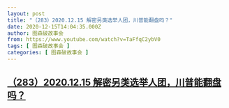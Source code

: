 ```yaml
---
layout: post
title: "（283）2020.12.15 解密另类选举人团，川普能翻盘吗？"
date: 2020-12-15T14:04:35.000Z
author: 图森破故事会
from: https://www.youtube.com/watch?v=TaFfqC2ybV0
tags: [ 图森破故事会 ]
categories: [ 图森破故事会 ]
---
```

<!--1608041075000-->
[（283）2020.12.15 解密另类选举人团，川普能翻盘吗？](https://www.youtube.com/watch?v=TaFfqC2ybV0)
------

<div>

</div>
